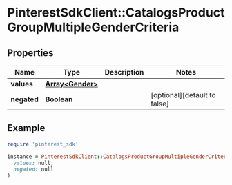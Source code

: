 # PinterestSdkClient::CatalogsProductGroupMultipleGenderCriteria

## Properties

| Name | Type | Description | Notes |
| ---- | ---- | ----------- | ----- |
| **values** | [**Array&lt;Gender&gt;**](Gender.md) |  |  |
| **negated** | **Boolean** |  | [optional][default to false] |

## Example

```ruby
require 'pinterest_sdk'

instance = PinterestSdkClient::CatalogsProductGroupMultipleGenderCriteria.new(
  values: null,
  negated: null
)
```

